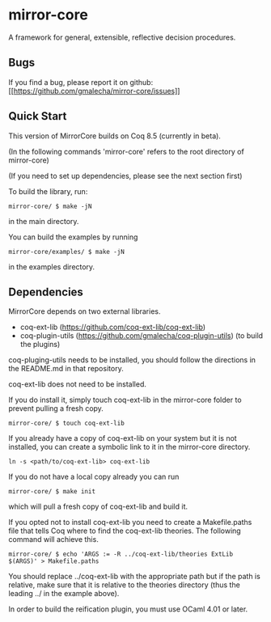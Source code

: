 mirror-core
===========

A framework for general, extensible, reflective decision procedures.

Bugs
----

If you find a bug, please report it on github: [[https://github.com/gmalecha/mirror-core/issues]]

Quick Start
-----------

This version of MirrorCore builds on Coq 8.5 (currently in beta).

(In the following commands 'mirror-core' refers to the root directory
of mirror-core)

(If you need to set up dependencies, please see the next section first)

To build the library, run:

```
mirror-core/ $ make -jN
```

in the main directory.

You can build the examples by running

```
mirror-core/examples/ $ make -jN
```

in the examples directory.

Dependencies
------------

MirrorCore depends on two external libraries.

- coq-ext-lib (https://github.com/coq-ext-lib/coq-ext-lib)
- coq-plugin-utils (https://github.com/gmalecha/coq-plugin-utils) (to build the plugins)

coq-pluging-utils needs to be installed, you should follow the
directions in the README.md in that repository.

coq-ext-lib does not need to be installed.

If you do install it, simply touch coq-ext-lib in the mirror-core
folder to prevent pulling a fresh copy.

```
mirror-core/ $ touch coq-ext-lib
```

If you already have a copy of coq-ext-lib on your system but it is not
installed, you can create a symbolic link to it in the mirror-core
directory.

```
ln -s <path/to/coq-ext-lib> coq-ext-lib
```

If you do not have a local copy already you can run

```
mirror-core/ $ make init
```

which will pull a fresh copy of coq-ext-lib and build it.

If you opted not to install coq-ext-lib you need to create a
Makefile.paths file that tells Coq where to find the coq-ext-lib
theories. The following command will achieve this.

```
mirror-core/ $ echo 'ARGS := -R ../coq-ext-lib/theories ExtLib $(ARGS)' > Makefile.paths
```

You should replace ../coq-ext-lib with the appropriate path but if the
path is relative, make sure that it is relative to the theories
directory (thus the leading ../ in the example above).

In order to build the reification plugin, you must use OCaml 4.01 or later.